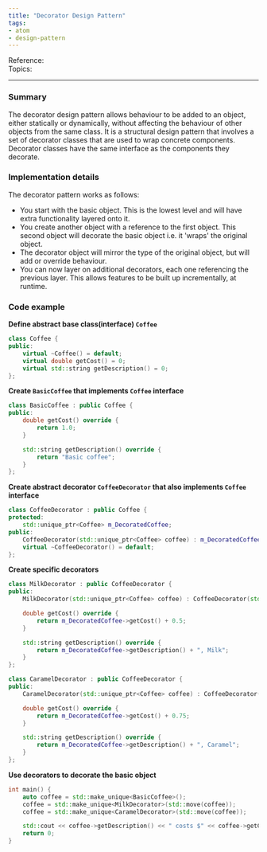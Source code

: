 ```yaml
---
title: "Decorator Design Pattern"
tags:
- atom
- design-pattern
---
```

Reference:  
Topics:  

---

### Summary
The decorator design pattern allows behaviour to be added to an object, either statically or
dynamically, without affecting the behaviour of other objects from the same class. It is a structural
design pattern that involves a set of decorator classes that are used to wrap concrete components.
Decorator classes have the same interface as the components they decorate.

### Implementation details
The decorator pattern works as follows:
-   You start with the basic object. This is the lowest level and will have extra functionality
    layered onto it.
-   You create another object with a reference to the first object. This second object will decorate
    the basic object i.e. it 'wraps' the original object.
-   The decorator object will mirror the type of the original object, but will add or override
    behaviour.
-   You can now layer on additional decorators, each one referencing the previous layer. This allows
    features to be built up incrementally, at runtime.

### Code example
**Define abstract base class(interface) `Coffee`**
```cpp
class Coffee {
public:
    virtual ~Coffee() = default;
    virtual double getCost() = 0;
    virtual std::string getDescription() = 0;
};
```

**Create `BasicCoffee` that implements `Coffee` interface**
```cpp
class BasicCoffee : public Coffee {
public:
    double getCost() override {
        return 1.0;
    }

    std::string getDescription() override {
        return "Basic coffee";
    }
};
```

**Create abstract decorator `CoffeeDecorator` that also implements `Coffee` interface**
```cpp
class CoffeeDecorator : public Coffee {
protected:
    std::unique_ptr<Coffee> m_DecoratedCoffee;
public:
    CoffeeDecorator(std::unique_ptr<Coffee> coffee) : m_DecoratedCoffee(std::move(coffee)) {}
    virtual ~CoffeeDecorator() = default;
};
```

**Create specific decorators**
```cpp
class MilkDecorator : public CoffeeDecorator {
public:
    MilkDecorator(std::unique_ptr<Coffee> coffee) : CoffeeDecorator(std::move(coffee)) {}

    double getCost() override {
        return m_DecoratedCoffee->getCost() + 0.5;
    }

    std::string getDescription() override {
        return m_DecoratedCoffee->getDescription() + ", Milk";
    }
};

class CaramelDecorator : public CoffeeDecorator {
public:
    CaramelDecorator(std::unique_ptr<Coffee> coffee) : CoffeeDecorator(std::move(coffee)) {}

    double getCost() override {
        return m_DecoratedCoffee->getCost() + 0.75;
    }

    std::string getDescription() override {
        return m_DecoratedCoffee->getDescription() + ", Caramel";
    }
};
```

**Use decorators to decorate the basic object**
```cpp
int main() {
    auto coffee = std::make_unique<BasicCoffee>();
    coffee = std::make_unique<MilkDecorator>(std::move(coffee));
    coffee = std::make_unique<CaramelDecorator>(std::move(coffee));

    std::cout << coffee->getDescription() << " costs $" << coffee->getCost() << std::endl;
    return 0;
}
```

